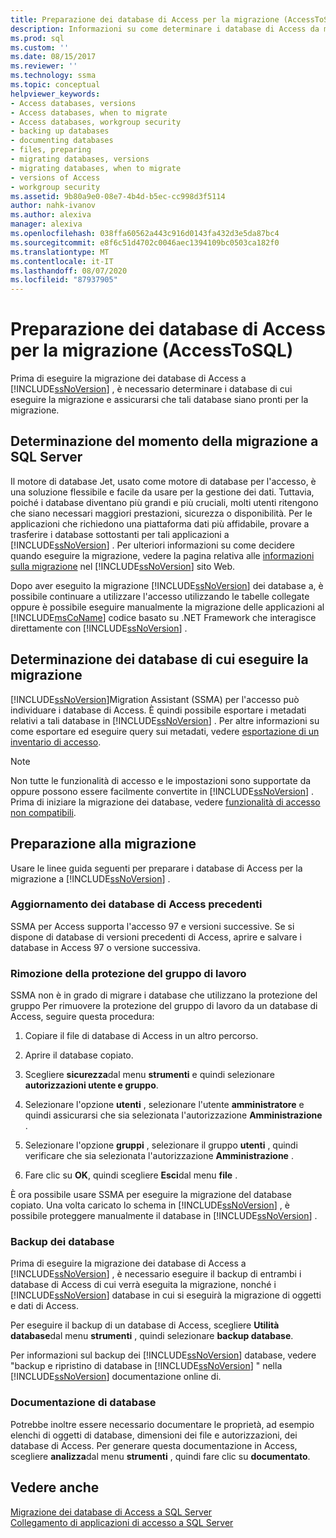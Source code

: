 ```yaml
---
title: Preparazione dei database di Access per la migrazione (AccessToSQL) | Microsoft Docs
description: Informazioni su come determinare i database di Access da migrare in SQL Server o nel database SQL di Azure e assicurarsi che tali database siano pronti per la migrazione.
ms.prod: sql
ms.custom: ''
ms.date: 08/15/2017
ms.reviewer: ''
ms.technology: ssma
ms.topic: conceptual
helpviewer_keywords:
- Access databases, versions
- Access databases, when to migrate
- Access databases, workgroup security
- backing up databases
- documenting databases
- files, preparing
- migrating databases, versions
- migrating databases, when to migrate
- versions of Access
- workgroup security
ms.assetid: 9b80a9e0-08e7-4b4d-b5ec-cc998d3f5114
author: nahk-ivanov
ms.author: alexiva
manager: alexiva
ms.openlocfilehash: 038ffa60562a443c916d0143fa432d3e5da87bc4
ms.sourcegitcommit: e8f6c51d4702c0046aec1394109bc0503ca182f0
ms.translationtype: MT
ms.contentlocale: it-IT
ms.lasthandoff: 08/07/2020
ms.locfileid: "87937905"
---
```

# <a name="preparing-access-databases-for-migration-accesstosql"></a>Preparazione dei database di Access per la migrazione (AccessToSQL)
Prima di eseguire la migrazione dei database di Access a [!INCLUDE[ssNoVersion](../../includes/ssnoversion-md.md)] , è necessario determinare i database di cui eseguire la migrazione e assicurarsi che tali database siano pronti per la migrazione.  
  
## <a name="determining-when-to-migrate-to-sql-server"></a>Determinazione del momento della migrazione a SQL Server  
Il motore di database Jet, usato come motore di database per l'accesso, è una soluzione flessibile e facile da usare per la gestione dei dati. Tuttavia, poiché i database diventano più grandi e più cruciali, molti utenti ritengono che siano necessari maggiori prestazioni, sicurezza o disponibilità. Per le applicazioni che richiedono una piattaforma dati più affidabile, provare a trasferire i database sottostanti per tali applicazioni a [!INCLUDE[ssNoVersion](../../includes/ssnoversion-md.md)] . Per ulteriori informazioni su come decidere quando eseguire la migrazione, vedere la pagina relativa alle [informazioni sulla migrazione](https://go.microsoft.com/fwlink/?LinkId=68571) nel [!INCLUDE[ssNoVersion](../../includes/ssnoversion-md.md)] sito Web.  
  
Dopo aver eseguito la migrazione [!INCLUDE[ssNoVersion](../../includes/ssnoversion-md.md)] dei database a, è possibile continuare a utilizzare l'accesso utilizzando le tabelle collegate oppure è possibile eseguire manualmente la migrazione delle applicazioni al [!INCLUDE[msCoName](../../includes/msconame_md.md)] codice basato su .NET Framework che interagisce direttamente con [!INCLUDE[ssNoVersion](../../includes/ssnoversion-md.md)] .  
  
## <a name="determining-which-databases-to-migrate"></a>Determinazione dei database di cui eseguire la migrazione  
[!INCLUDE[ssNoVersion](../../includes/ssnoversion-md.md)]Migration Assistant (SSMA) per l'accesso può individuare i database di Access. È quindi possibile esportare i metadati relativi a tali database in [!INCLUDE[ssNoVersion](../../includes/ssnoversion-md.md)] . Per altre informazioni su come esportare ed eseguire query sui metadati, vedere [esportazione di un inventario di accesso](exporting-an-access-inventory-accesstosql.md).  

   > [!NOTE]
   > Non tutte le funzionalità di accesso e le impostazioni sono supportate da oppure possono essere facilmente convertite in [!INCLUDE[ssNoVersion](../../includes/ssnoversion-md.md)] . Prima di iniziare la migrazione dei database, vedere [funzionalità di accesso non compatibili](incompatible-access-features-accesstosql.md).
  
## <a name="preparing-for-migration"></a>Preparazione alla migrazione  
Usare le linee guida seguenti per preparare i database di Access per la migrazione a [!INCLUDE[ssNoVersion](../../includes/ssnoversion-md.md)] .  
  
### <a name="upgrading-older-access-databases"></a>Aggiornamento dei database di Access precedenti  
SSMA per Access supporta l'accesso 97 e versioni successive. Se si dispone di database di versioni precedenti di Access, aprire e salvare i database in Access 97 o versione successiva.  
  
### <a name="removing-workgroup-protection"></a>Rimozione della protezione del gruppo di lavoro  
SSMA non è in grado di migrare i database che utilizzano la protezione del gruppo Per rimuovere la protezione del gruppo di lavoro da un database di Access, seguire questa procedura:  
  
1.  Copiare il file di database di Access in un altro percorso.  
  
2.  Aprire il database copiato.  
  
3.  Scegliere **sicurezza**dal menu **strumenti** e quindi selezionare **autorizzazioni utente e gruppo**.  
  
4.  Selezionare l'opzione **utenti** , selezionare l'utente **amministratore** e quindi assicurarsi che sia selezionata l'autorizzazione **Amministrazione** .  
  
5.  Selezionare l'opzione **gruppi** , selezionare il gruppo **utenti** , quindi verificare che sia selezionata l'autorizzazione **Amministrazione** .  
  
6.  Fare clic su **OK**, quindi scegliere **Esci**dal menu **file** .  
  
È ora possibile usare SSMA per eseguire la migrazione del database copiato. Una volta caricato lo schema in [!INCLUDE[ssNoVersion](../../includes/ssnoversion-md.md)] , è possibile proteggere manualmente il database in [!INCLUDE[ssNoVersion](../../includes/ssnoversion-md.md)] .  
  
### <a name="backing-up-databases"></a>Backup dei database  
Prima di eseguire la migrazione dei database di Access a [!INCLUDE[ssNoVersion](../../includes/ssnoversion-md.md)] , è necessario eseguire il backup di entrambi i database di Access di cui verrà eseguita la migrazione, nonché i [!INCLUDE[ssNoVersion](../../includes/ssnoversion-md.md)] database in cui si eseguirà la migrazione di oggetti e dati di Access.  
  
Per eseguire il backup di un database di Access, scegliere **Utilità database**dal menu **strumenti** , quindi selezionare **backup database**.  
  
Per informazioni sul backup dei [!INCLUDE[ssNoVersion](../../includes/ssnoversion-md.md)] database, vedere "backup e ripristino di database in [!INCLUDE[ssNoVersion](../../includes/ssnoversion-md.md)] " nella [!INCLUDE[ssNoVersion](../../includes/ssnoversion-md.md)] documentazione online di.  
  
### <a name="documenting-databases"></a>Documentazione di database  
Potrebbe inoltre essere necessario documentare le proprietà, ad esempio elenchi di oggetti di database, dimensioni dei file e autorizzazioni, dei database di Access. Per generare questa documentazione in Access, scegliere **analizza**dal menu **strumenti** , quindi fare clic su **documentato**.  
  
## <a name="see-also"></a>Vedere anche  
[Migrazione dei database di Access a SQL Server](migrating-access-databases-to-sql-server-azure-sql-db-accesstosql.md)  
[Collegamento di applicazioni di accesso a SQL Server](linking-access-applications-to-sql-server-azure-sql-db-accesstosql.md)
